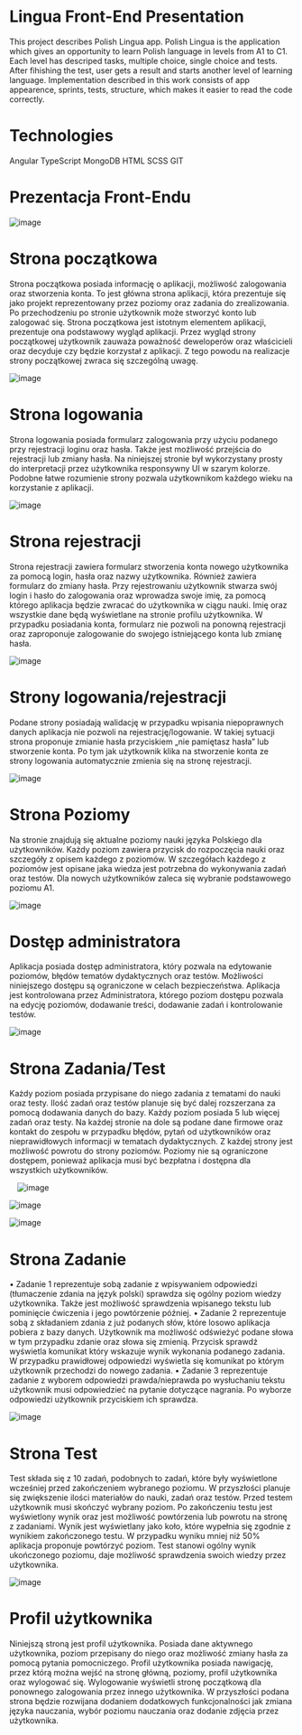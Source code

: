 # Lingua Front-End Presentation
This project describes Polish Lingua app. Polish Lingua is the application which gives an opportunity to learn Polish language in levels from A1 to C1. Each level has descriped tasks, multiple choice, single choice and tests. After fihishing the test, user gets a result and starts another level of learning language. Implementation described in this work consists of app appearence, sprints, tests, structure, which makes it easier to read the code correctly.

# Technologies
Angular
TypeScript
MongoDB
HTML
SCSS
GIT

# Prezentacja Front-Endu
 ![image](https://github.com/KavaliouAlexandr/Lingua/assets/80467603/af6e10ec-1d08-4939-a56e-a643752ce8a4)

# Strona początkowa
Strona początkowa posiada informację o aplikacji, możliwość zalogowania oraz stworzenia konta. To jest główna strona aplikacji, która prezentuje się jako projekt reprezentowany przez poziomy oraz zadania do zrealizowania. Po przechodzeniu po stronie użytkownik może stworzyć konto lub zalogować się. 
Strona początkowa jest istotnym elementem aplikacji, prezentuje ona podstawowy wygląd aplikacji. Przez wygląd strony początkowej użytkownik zauważa poważność deweloperów oraz właścicieli oraz decyduje czy będzie korzystał z aplikacji. Z tego powodu na realizacje strony początkowej zwraca się szczególną uwagę. 

 ![image](https://github.com/KavaliouAlexandr/Lingua/assets/80467603/e91b3f92-33dc-49cc-aae1-76a04d0c989a)

# Strona logowania
Strona logowania posiada formularz zalogowania przy użyciu podanego przy rejestracji loginu oraz hasła. Także jest możliwość przejścia do rejestracji lub zmiany hasła. 
Na niniejszej stronie był wykorzystany prosty do interpretacji przez użytkownika responsywny UI w szarym kolorze. Podobne łatwe rozumienie strony pozwala użytkownikom każdego wieku na korzystanie z aplikacji.

![image](https://github.com/KavaliouAlexandr/Lingua/assets/80467603/3c062af3-6392-4ae3-b2f3-a478c40a8f94)

# Strona rejestracji 
Strona rejestracji zawiera formularz stworzenia konta nowego użytkownika za pomocą login, hasła oraz nazwy użytkownika. Również zawiera formularz do zmiany hasła. 
Przy rejestrowaniu użytkownik stwarza swój login i hasło do zalogowania oraz wprowadza swoje imię, za pomocą którego aplikacja będzie zwracać do użytkownika w ciągu nauki. Imię oraz wszystkie dane będą wyświetlane na stronie profilu użytkownika. 
W przypadku posiadania konta, formularz nie pozwoli na ponowną rejestracji oraz zaproponuje zalogowanie do swojego istniejącego konta lub zmianę hasła.

 ![image](https://github.com/KavaliouAlexandr/Lingua/assets/80467603/45105f65-1e1a-4a26-a85d-c65f80d4836c)

# Strony logowania/rejestracji 
Podane strony posiadają walidację w przypadku wpisania niepoprawnych danych aplikacja nie pozwoli na rejestrację/logowanie. W takiej sytuacji strona proponuje zmianie hasła przyciskiem „nie pamiętasz hasła” lub stworzenie konta. Po tym jak użytkownik klika na stworzenie konta ze strony logowania automatycznie zmienia się na stronę rejestracji. 

![image](https://github.com/KavaliouAlexandr/Lingua/assets/80467603/491f0e1e-63f4-4e82-9213-a7df39457ec7)

# Strona Poziomy
Na stronie znajdują się aktualne poziomy nauki języka Polskiego dla użytkowników. Każdy poziom zawiera przycisk do rozpoczęcia nauki oraz szczegóły z opisem każdego z poziomów. W szczegółach każdego z poziomów jest opisane jaka wiedza jest potrzebna do wykonywania zadań oraz testów. Dla nowych użytkowników zaleca się wybranie podstawowego poziomu A1.

 ![image](https://github.com/KavaliouAlexandr/Lingua/assets/80467603/e21329c1-edb6-4354-9c2a-b695b5f7df14)

# Dostęp administratora
Aplikacja posiada dostęp administratora, który pozwala na edytowanie poziomów, błędów tematów dydaktycznych oraz testów. Możliwości niniejszego dostępu są ograniczone w celach bezpieczeństwa. 
Aplikacja jest kontrolowana przez Administratora, którego poziom dostępu pozwala na edycję poziomów, dodawanie treści, dodawanie zadań i kontrolowanie testów.

 ![image](https://github.com/KavaliouAlexandr/Lingua/assets/80467603/2bb1a615-deee-4bb5-ac48-8df11877b3a7)

# Strona Zadania/Test
Każdy poziom posiada przypisane do niego zadania z tematami do nauki oraz testy. Ilość zadań oraz testów planuje się być dalej rozszerzana za pomocą dodawania danych do bazy. 
Każdy poziom posiada 5 lub więcej zadań oraz testy. 
Na każdej stronie na dole są podane dane firmowe oraz kontakt do zespołu w przypadku błędów, pytań od użytkowników oraz nieprawidłowych informacji w tematach dydaktycznych. 
Z każdej strony jest możliwość powrotu do strony poziomów. Poziomy nie są ograniczone dostępem, ponieważ aplikacja musi być bezpłatna i dostępna dla wszystkich użytkowników. 

 ![image](https://github.com/KavaliouAlexandr/Lingua/assets/80467603/45cf414a-6340-4ee0-974c-2b7c7e167ba2)

 ![image](https://github.com/KavaliouAlexandr/Lingua/assets/80467603/760767f6-37e0-4a9f-b98c-ef8c664d18a2)

 ![image](https://github.com/KavaliouAlexandr/Lingua/assets/80467603/2fc602bd-0916-469f-a12c-3f4a3088c2d6)

# Strona Zadanie
•	Zadanie 1 reprezentuje sobą zadanie z wpisywaniem odpowiedzi (tłumaczenie zdania na język polski) sprawdza się ogólny poziom wiedzy użytkownika. Także jest możliwość sprawdzenia wpisanego tekstu lub pominięcie ćwiczenia i jego powtórzenie później.
•	Zadanie 2 reprezentuje sobą z składaniem zdania z już podanych słów, które losowo aplikacja pobiera z bazy danych. Użytkownik ma możliwość odświeżyć podane słowa w tym przypadku zdanie oraz słowa się zmienią. Przycisk sprawdź wyświetla komunikat który wskazuje wynik wykonania podanego zadania. W przypadku prawidłowej odpowiedzi wyświetla się komunikat po którym użytkownik przechodzi do nowego zadania.
•	Zadanie 3 reprezentuje zadanie z wyborem odpowiedzi prawda/nieprawda po wysłuchaniu tekstu użytkownik musi odpowiedzieć na pytanie dotyczące nagrania. Po wyborze odpowiedzi użytkownik przyciskiem ich sprawdza. 

![image](https://github.com/KavaliouAlexandr/Lingua/assets/80467603/e1714493-cb20-4df8-bc5e-869630eb95a8)

# Strona Test
Test składa się z 10 zadań, podobnych to zadań, które były wyświetlone wcześniej przed zakończeniem wybranego poziomu. W przyszłości planuje się zwiększenie ilości materiałów do nauki, zadań oraz testów. Przed testem użytkownik musi skończyć wybrany poziom. 
Po zakończeniu testu jest wyświetlony wynik oraz jest możliwość powtórzenia lub powrotu na stronę z zadaniami. Wynik jest wyświetlany jako koło, które wypełnia się zgodnie z wynikiem zakończonego testu. W przypadku wyniku mniej niż 50% aplikacja proponuje powtórzyć poziom. 
Test stanowi ogólny wynik ukończonego poziomu, daje możliwość sprawdzenia swoich wiedzy przez użytkownika. 

![image](https://github.com/KavaliouAlexandr/Lingua/assets/80467603/a5d40e53-45d0-4510-90d9-6d1306c7059d)

# Profil użytkownika 
Niniejszą stroną jest profil użytkownika. Posiada dane aktywnego użytkownika, poziom przepisany do niego oraz możliwość zmiany hasła za pomocą pytania pomocniczego. 
Profil użytkownika posiada nawigację, przez którą można wejść na stronę główną, poziomy, profil użytkownika oraz wylogować się. Wylogowanie wyświetli stronę początkową dla ponownego zalogowania przez innego użytkownika.
W przyszłości podana strona będzie rozwijana dodaniem dodatkowych funkcjonalności jak zmiana języka nauczania, wybór poziomu nauczania oraz dodanie zdjęcia przez użytkownika. 

